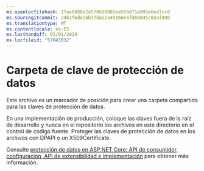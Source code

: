 ```yaml
---
ms.openlocfilehash: 17ae8088e2e570628883ea5f8d71e093e6ed7cc8
ms.sourcegitcommit: 24b1f6decbb17bb22a45166e5fdb0845c65af498
ms.translationtype: MT
ms.contentlocale: es-ES
ms.lasthandoff: 03/01/2019
ms.locfileid: "57043032"
---
```

# <a name="data-protection-key-folder"></a>Carpeta de clave de protección de datos

Este archivo es un marcador de posición para crear una carpeta compartida para las claves de protección de datos.

En una implementación de producción, coloque las claves fuera de la raíz de desarrollo y nunca en el repositorio los archivos en este directorio en el control de código fuente. Proteger las claves de protección de datos en los archivos con DPAPI o un X509Certificate.

Consulte [protección de datos en ASP.NET Core: API de consumidor, configuración, API de extensibilidad e implementación](https://docs.microsoft.com/aspnet/core/security/data-protection/) para obtener más información.

